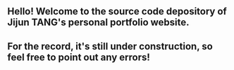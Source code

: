 ## Hello! Welcome to the source code depository of Jijun TANG's personal portfolio website. 

## For the record, it's still under construction, so feel free to point out any errors!
